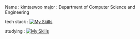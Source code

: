 Name : kimtaewoo
major : Department of Computer Science and Engineering

tech stack : [![My Skills](https://skillicons.dev/icons?i=c,cpp,py,js,html,css,wasm)](https://skillicons.dev)

studying : [![My Skills](https://skillicons.dev/icons?i=GO,flutter,wasm)](https://skillicons.dev)
